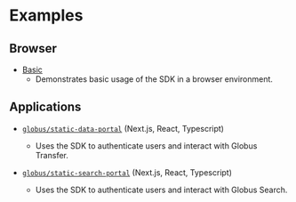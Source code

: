 # Examples

## Browser

- [Basic](./basic)
  - Demonstrates basic usage of the SDK in a browser environment.

## Applications

- [`globus/static-data-portal`](https://github.com/globus/static-data-portal) (Next.js, React, Typescript)

  - Uses the SDK to authenticate users and interact with Globus Transfer.

- [`globus/static-search-portal`](https://github.com/globus/static-search-portal) (Next.js, React, Typescript)
  - Uses the SDK to authenticate users and interact with Globus Search.
